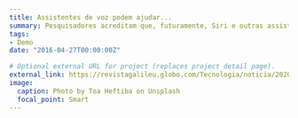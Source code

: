 ```yaml
---
title: Assistentes de voz podem ajudar...
summary: Pesquisadores acreditam que, futuramente, Siri e outras assistentes virtuais inteligentes possam ajudar...
tags:
- Demo
date: "2016-04-27T00:00:00Z"

# Optional external URL for project (replaces project detail page).
external_link: https://revistagalileu.globo.com/Tecnologia/noticia/2020/01/assistentes-de-voz-podem-ajudar-eliminar-vicios-aponta-pesquisa.html
image:
  caption: Photo by Toa Heftiba on Unsplash
  focal_point: Smart
---
```

